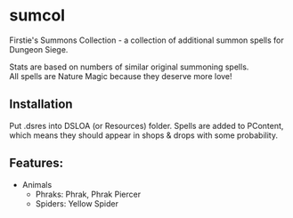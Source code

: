 # sumcol
Firstie's Summons Collection - a collection of additional summon spells for Dungeon Siege.

Stats are based on numbers of similar original summoning spells.\
All spells are Nature Magic because they deserve more love!

## Installation
Put .dsres into DSLOA (or Resources) folder. Spells are added to PContent, which means they should appear in shops & drops with some probability.

## Features:
- Animals
  - Phraks: Phrak, Phrak Piercer
  - Spiders: Yellow Spider
